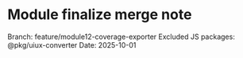 # Module finalize merge note

Branch: feature/module12-coverage-exporter
Excluded JS packages: @pkg/uiux-converter
Date: 2025-10-01


